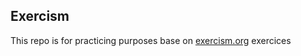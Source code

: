 ## Exercism

This repo is for practicing purposes base on [exercism.org](https://exercism.org/) exercices